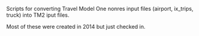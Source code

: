
Scripts for converting Travel Model One nonres input files
(airport, ix_trips, truck) into TM2 iput files.

Most of these were created in 2014 but just checked in.
